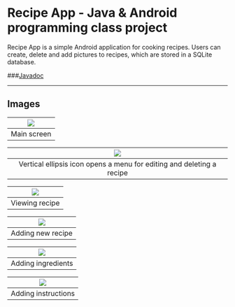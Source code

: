 # Recipe App - Java & Android programming class project
Recipe App is a simple Android application for cooking recipes. Users can create, delete 
and add pictures to recipes, which are stored in a SQLite database.

###[Javadoc](https://users.metropolia.fi/~matiasdn/javadoc/com/example/androidproject/package-summary.html)

---
## Images
| ![](images/Screenshot_20220717_160007.png) |
|:---:|
| Main screen |

| ![](images/Screenshot_20220717_160029.png) |
|:---:|
| Vertical ellipsis icon opens a menu for editing and deleting a recipe |

| ![](images/Screenshot_20220717_160015.png) |
|:---:|
| Viewing recipe |

| ![](images/Screenshot_20220717_154652.png) |
|:---:|
| Adding new recipe |

| ![](images/Screenshot_20220717_154820.png) |
|:---:|
| Adding ingredients |

| ![](images/Screenshot_20220717_154919.png) |
|:---:|
| Adding instructions |